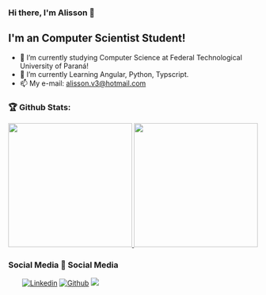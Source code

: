 ### Hi there, I'm Alisson 👋

## I'm an Computer Scientist Student!
- 🔭 I’m currently studying Computer Science at Federal Technological University of Paraná!
- 🌱 I’m currently Learning Angular, Python, Typscript.
- 📫 My e-mail: alisson.v3@hotmail.com

### 🏆 Github Stats:
<a href="https://github.com/als-v">
    <img height="250em" src="https://github-readme-stats-jha-vineet69.vercel.app/api?username=als-v&hide=stars&show_icons=true&theme=dark" />
    <img height="250em" src="https://github-readme-stats.vercel.app/api/top-langs/?username=als-v&hide=smalltalk&theme=dark" /> 
</a>

### Social Media :busts_in_silhouette: Social Media

  &emsp;&emsp;[![Linkedin](https://img.shields.io/badge/LinkedIn-0077B5?style=flat&logo=linkedin&logoColor=white)](https://www.linkedin.com/in/als-v/)
  [![Github](https://img.shields.io/badge/GitHub-100000?style=flat&logo=github&logoColor=white)](https://github.com/als-v)
![](https://komarev.com/ghpvc/?username=als-v&color=7957d5)
